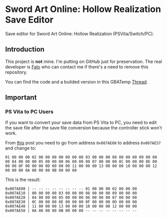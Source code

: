 # Sword Art Online: Hollow Realization Save Editor

Save editor for Sword Art Online: Hollow Realization (PSVita/Switch/PC).

## Introduction

This project is **not** mine. I'm putting on GitHub just for preservation. The real developer is [Falo](https://gbatemp.net/members/falo.310561/) who can contact me if there's a need to remove this repository.

You can find the code and a builded version in this GBATemp [Thread](https://gbatemp.net/threads/is-it-possible-to-transfer-a-save-data-of-sao-hr-de-from-pc-to-nintendo-switch.537976/).

## Important

### PS Vita to PC Users

If you want to convert your save data from PS Vita to PC, you need to edit the save file after the save file conversion because the controller stick won't work.

From [this](https://gbatemp.net/threads/is-it-possible-to-transfer-a-save-data-of-sao-hr-de-from-pc-to-nintendo-switch.537976/post-9833490) post you need to go from address `0x007AE08` to address `0x007AE57` and change to:

```
01 00 00 00 02 00 00 00 00 00 00 00 03 00 00 00 08 00 00 00 09 00 00 00 04 00 00 00 05 00 00 00 06 00 00 00 07 00 00 00 0C 00 00 00 0E 00 00 00 0F 00 00 00 0D 00 00 00 11 00 00 00 13 00 00 00 10 00 00 00 12 00 00 00 0A 00 00 00 0B 00 00 00
```

This is the result:

```text
0x007AE00 | -- -- -- -- -- -- -- -- 01 00 00 00 02 00 00 00
0x007AE10 | 00 00 00 00 03 00 00 00 08 00 00 00 09 00 00 00
0x007AE20 | 04 00 00 00 05 00 00 00 06 00 00 00 07 00 00 00
0x007AE30 | 0C 00 00 00 0E 00 00 00 0F 00 00 00 0D 00 00 00
0x007AE40 | 11 00 00 00 13 00 00 00 10 00 00 00 12 00 00 00
0x007AE50 | 0A 00 00 00 0B 00 00 00 -- -- -- -- -- -- -- --
```
